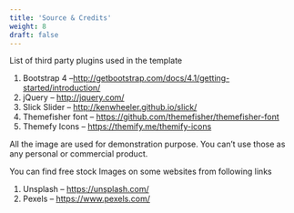 ```yaml
---
title: 'Source & Credits'
weight: 8
draft: false
---
```

List of third party plugins used in the template

1. Bootstrap 4 –<http://getbootstrap.com/docs/4.1/getting-started/introduction/>
2. jQuery – <http://jquery.com/>
3. Slick Slider – <http://kenwheeler.github.io/slick/>
4. Themefisher font – <https://github.com/themefisher/themefisher-font>
5. Themefy Icons – <https://themify.me/themify-icons>

All the image are used for demonstration purpose. You can’t use those as any personal or commercial product.

You can find free stock Images on some websites from following links

1. Unsplash – <https://unsplash.com/>
2. Pexels – <https://www.pexels.com/>